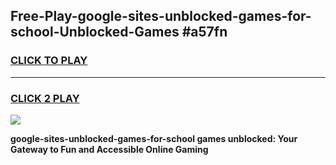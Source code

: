 
## Free-Play-google-sites-unblocked-games-for-school-Unblocked-Games #a57fn
<h3>
<a href="https://news.freeplayer.one?title=google-sites-unblocked-games-for-school&ref=8M">CLICK TO PLAY</a></h3>
<hr>

<h3>
<a href="https://news.freeplayer.one?title=google-sites-unblocked-games-for-school&ref=8M">CLICK 2 PLAY</a>
  
</h3>

<a href="https://news.freeplayer.one?title=google-sites-unblocked-games-for-school&ref=8M"><img src="https://clearcache.store/games.png"></a>


**google-sites-unblocked-games-for-school games unblocked: Your Gateway to Fun and Accessible Online Gaming**
